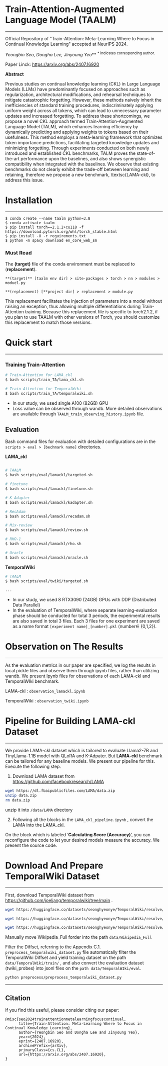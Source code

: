 # Train-Attention-Augmented Language Model (TAALM)
---
Official Repository of "Train-Attention: Meta-Learning Where to Focus in Continual Knowledge Learning" accepted at NeurIPS 2024.

**Yeongbin Seo, Dongha Lee*, Jinyoung Yeo*** <sup>* indicates corresponding author.</sup>

Paper Linck: https://arxiv.org/abs/2407.16920

**Abstract**

Previous studies on continual knowledge learning (CKL) in Large Language Models (LLMs) have predominantly focused on approaches such as regularization, architectural modifications, and rehearsal techniques to mitigate catastrophic forgetting. However, these methods naively inherit the inefficiencies of standard training procedures, indiscriminately applying uniform weight across all tokens, which can lead to unnecessary parameter updates and increased forgetting. To address these shortcomings, we propose a novel CKL approach termed Train-Attention-Augmented Language Model (TALM), which enhances learning efficiency by dynamically predicting and applying weights to tokens based on their usefulness. This method employs a meta-learning framework that optimizes token importance predictions, facilitating targeted knowledge updates and minimizing forgetting. Through experiments conducted on both newly introduced and established CKL benchmarks, TALM proves the state-of-the-art performance upon the baselines, and also shows synergistic compatibility when integrated with the baselines. We observe that existing benchmarks do not clearly exhibit the trade-off between learning and retaining, therefore we propose a new benchmark, \textsc{LAMA-ckl}, to address this issue.

# Installation

---

```coq
$ conda create --name taalm python=3.8
$ conda activate taalm
$ pip install torch==2.1.2+cu118 -f https://download.pytorch.org/whl/torch_stable.html
$ pip install -U -r requirements.txt
$ python -m spacy download en_core_web_sm
```

### Must Read

The **(target)** file of the conda environment must be replaced to (**replacement**).

```coq
**(target)** [taalm env dir] > site-packages > torch > nn > modules > moduel.py

**(replacement) [**project dir] > replacement > module.py
```

This replacement facilitates the injection of parameters into a model without raising an exception, thus allowing multiple differentiations during Train-Attention training. Because this replacement file is specific to torch2.1.2, if you plan to use TAALM with other versions of Torch, you should customize this replacement to match those versions.

# Quick start

---

### Training Train-Attention

```bash
# Train-Attention for LAMA_ckl
$ bash scripts/train_TA/lama_ckl.sh

# Train-Attention for TemporalWiki
$ bash scripts/train_TA/temporalwiki.sh
```

- In our study, we used single A100 (82GB) GPU
- Loss value can be observed through wandb. More detailed observations are available through  `TAALM_train_observing_history.ipynb`  file.

## Evaluation

Bash command files for evaluation with detailed configurations are in the  `scripts > eval > [bechmark name]`   directories.

**LAMA_ckl**

```bash

# TAALM
$ bash scripts/eval/lamackl/targeted.sh

# finetune
$ bash scripts/eval/lamackl/finetune.sh

# K-Adapter
$ bash scripts/eval/lamackl/kadapter.sh

# RecAdam
$ bash scripts/eval/lamackl/recadam.sh

# Mix-review
$ bash scripts/eval/lamackl/review.sh

# RHO-1
$ bash scripts/eval/lamackl/rho.sh

# Oracle
$ bash scripts/eval/lamackl/oracle.sh
```

**TemporalWiki**

```bash
# TAALM
$ bash scripts/eval/twiki/targeted.sh

...
```

- In our study, we used 8 RTX3090 (24GB) GPUs with DDP (Distributed Data Parallel)
- In the evaluation of TemporalWiki, where separate learning-evaluation phase should be conducted for total 3 periods, the experimental results are also saved in total 3 files. Each 3 files for one experiment are saved as a name format `[experiment name]_[number].pkl` (number$\in$ {0,1,2}).

# Observation on The Results

---

As the evaluation metrics in our paper are specified, we log the results in local pickle files and observe them through ipynb files, rather than utilizing wandb. We present Ipynb files for observations of each LAMA-ckl and TemporalWIki benchmark.

LAMA-ckl :  `observation_lamackl.ipynb`

TemporalWiki : `observation_twiki.ipynb`

# Pipeline for Building LAMA-ckl Dataset

---

We provide LAMA-ckl dataset which is tailored to evaluate Llama2-7B and TinyLlama-1.1B model with QLoRA and K-Adpater. But **LAMA-ckl** benchmark can be tailored for any baseline models. We present our pipeline for this. Execute the following step.

1) Download LAMA dataset from   https://github.com/facebookresearch/LAMA

```bash
wget https://dl.fbaipublicfiles.com/LAMA/data.zip
unzip data.zip
rm data.zip
```

unzip it into `/data/LAMA`  directory

2) Following all the blocks in the `LAMA_ckl_pipeline.ipynb` , convert the LAMA into the LAMA_ckl.

 On the block which is labeled ‘**Calculating Score (Accuracy)**’, you can reconfigure the code to let your desired models measure the accuracy. We present the source code. 

# Download And Prepare TemporalWiki Dataset

---

First, download TemporalWiki dataset from https://github.com/joeljang/temporalwiki/tree/main .

```bash
wget https://huggingface.co/datasets/seonghyeonye/TemporalWiki/resolve/main/Wikipedia_Full.zip

wget https://huggingface.co/datasets/seonghyeonye/TemporalWiki/resolve/main/TWiki_Diffsets.zip

wget https://huggingface.co/datasets/seonghyeonye/TemporalWiki/resolve/main/TWiki_Probes.zip
```

Manually move Wikipedia_Full forder into the path `data/Wikipedia_Full`

Filter the Diffset, referring to the Appendix C.1.   `preprocess_temporalwiki_dataset.py` file automatically filter the TemporalWiki Diffset and yield training dataset on the path  `data/TemporalWiki/train/` , and also convert the evaluation dataset (twiki_probes) into jsonl files on the `path data/TemporalWIki/eval`.

```bash
python preprocess/preprocess_temporalwiki_dataset.py
```

---

## Citation

If you find this useful, please consider citing our paper:

```
@misc{seo2024trainattentionmetalearningfocuscontinual,
      title={Train-Attention: Meta-Learning Where to Focus in Continual Knowledge Learning}, 
      author={Yeongbin Seo and Dongha Lee and Jinyoung Yeo},
      year={2024},
      eprint={2407.16920},
      archivePrefix={arXiv},
      primaryClass={cs.CL},
      url={https://arxiv.org/abs/2407.16920}, 
}
```